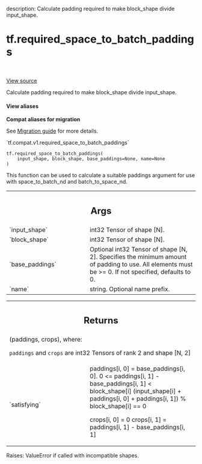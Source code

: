 description: Calculate padding required to make block_shape divide input_shape.

<div itemscope itemtype="http://developers.google.com/ReferenceObject">
<meta itemprop="name" content="tf.required_space_to_batch_paddings" />
<meta itemprop="path" content="Stable" />
</div>

# tf.required_space_to_batch_paddings

<!-- Insert buttons and diff -->

<table class="tfo-notebook-buttons tfo-api nocontent" align="left">

</table>

<a target="_blank" href="/code/stable/tensorflow/python/ops/array_ops.py">View source</a>



Calculate padding required to make block_shape divide input_shape.

<section class="expandable">
  <h4 class="showalways">View aliases</h4>
  <p>
<b>Compat aliases for migration</b>
<p>See
<a href="https://www.tensorflow.org/guide/migrate">Migration guide</a> for
more details.</p>
<p>`tf.compat.v1.required_space_to_batch_paddings`</p>
</p>
</section>

<pre class="devsite-click-to-copy prettyprint lang-py tfo-signature-link">
<code>tf.required_space_to_batch_paddings(
    input_shape, block_shape, base_paddings=None, name=None
)
</code></pre>



<!-- Placeholder for "Used in" -->

This function can be used to calculate a suitable paddings argument for use
with space_to_batch_nd and batch_to_space_nd.

<!-- Tabular view -->
 <table class="responsive fixed orange">
<colgroup><col width="214px"><col></colgroup>
<tr><th colspan="2"><h2 class="add-link">Args</h2></th></tr>

<tr>
<td>
`input_shape`
</td>
<td>
int32 Tensor of shape [N].
</td>
</tr><tr>
<td>
`block_shape`
</td>
<td>
int32 Tensor of shape [N].
</td>
</tr><tr>
<td>
`base_paddings`
</td>
<td>
Optional int32 Tensor of shape [N, 2].  Specifies the minimum
amount of padding to use.  All elements must be >= 0.  If not specified,
defaults to 0.
</td>
</tr><tr>
<td>
`name`
</td>
<td>
string.  Optional name prefix.
</td>
</tr>
</table>



<!-- Tabular view -->
 <table class="responsive fixed orange">
<colgroup><col width="214px"><col></colgroup>
<tr><th colspan="2"><h2 class="add-link">Returns</h2></th></tr>
<tr class="alt">
<td colspan="2">
(paddings, crops), where:

`paddings` and `crops` are int32 Tensors of rank 2 and shape [N, 2]
</td>
</tr>
<tr>
<td>
`satisfying`
</td>
<td>
    paddings[i, 0] = base_paddings[i, 0].
0 <= paddings[i, 1] - base_paddings[i, 1] < block_shape[i]
(input_shape[i] + paddings[i, 0] + paddings[i, 1]) % block_shape[i] == 0

crops[i, 0] = 0
crops[i, 1] = paddings[i, 1] - base_paddings[i, 1]
</td>
</tr>
</table>


Raises: ValueError if called with incompatible shapes.